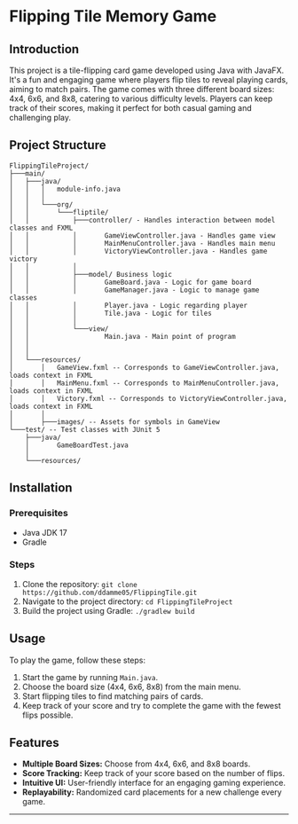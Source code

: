 # Flipping Tile Memory Game

## Introduction
This project is a tile-flipping card game developed using Java with JavaFX. It's a fun and engaging game where players flip tiles to reveal playing cards, aiming to match pairs. The game comes with three different board sizes: 4x4, 6x6, and 8x8, catering to various difficulty levels. Players can keep track of their scores, making it perfect for both casual gaming and challenging play.

## Project Structure
```plaintext
FlippingTileProject/
├───main/
│   ├───java/
│   │   │   module-info.java
│   │   │
│   │   └───org/
│   │       └───fliptile/
│   │           ├───controller/ - Handles interaction between model classes and FXML
│   │           │       GameViewController.java - Handles game view
│   │           │       MainMenuController.java - Handles main menu
│   │           │       VictoryViewController.java - Handles game victory
│   │           │
│   │           ├───model/ Business logic
│   │           │       GameBoard.java - Logic for game board
│   │           │       GameManager.java - Logic to manage game classes
│   │           │       Player.java - Logic regarding player
│   │           │       Tile.java - Logic for tiles
│   │           │
│   │           └───view/
│   │                   Main.java - Main point of program
│   │                   
│   │
│   └───resources/
│       │   GameView.fxml -- Corresponds to GameViewController.java, loads context in FXML
│       │   MainMenu.fxml -- Corresponds to MainMenuController.java, loads context in FXML
│       │   Victory.fxml -- Corresponds to VictoryViewController.java, loads context in FXML
│       │
│       ├───images/ -- Assets for symbols in GameView
└───test/ -- Test classes with JUnit 5
    ├───java/
    │       GameBoardTest.java
    │  
    └───resources/
```

## Installation

### Prerequisites
- Java JDK 17
- Gradle

### Steps
1. Clone the repository: `git clone https://github.com/ddamme05/FlippingTile.git`
2. Navigate to the project directory: `cd FlippingTileProject`
3. Build the project using Gradle: `./gradlew build`

## Usage
To play the game, follow these steps:

1. Start the game by running `Main.java`.
2. Choose the board size (4x4, 6x6, 8x8) from the main menu.
3. Start flipping tiles to find matching pairs of cards.
4. Keep track of your score and try to complete the game with the fewest flips possible.

## Features
- **Multiple Board Sizes:** Choose from 4x4, 6x6, and 8x8 boards.
- **Score Tracking:** Keep track of your score based on the number of flips.
- **Intuitive UI:** User-friendly interface for an engaging gaming experience.
- **Replayability:** Randomized card placements for a new challenge every game.

---
